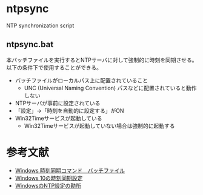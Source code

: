# ntpsync
NTP synchronization script

## ntpsync.bat
本バッチファイルを実行するとNTPサーバに対して強制的に時刻を同期させる。以下の条件下で使用することができる。

- バッチファイルがローカルパス上に配置されていること
  - UNC (Universal Naming Convention) パスなどに配置されていると動作しない
- NTPサーバが事前に設定されている
- 「設定」→「時刻を自動的に設定する」がON
- Win32Timeサービスが起動している
  - Win32Timeサービスが起動していない場合は強制的に起動する


# 参考文献
- [Windows 時刻同期コマンド　バッチファイル](https://amksystem.com/cmd/time-sync/)
- [Windows 10の時刻同期設定](https://gato.intaa.net/archives/12107)
- [WindowsのNTP設定の勘所](https://qiita.com/tatsubey/items/70fe898bfa00986d5305)
